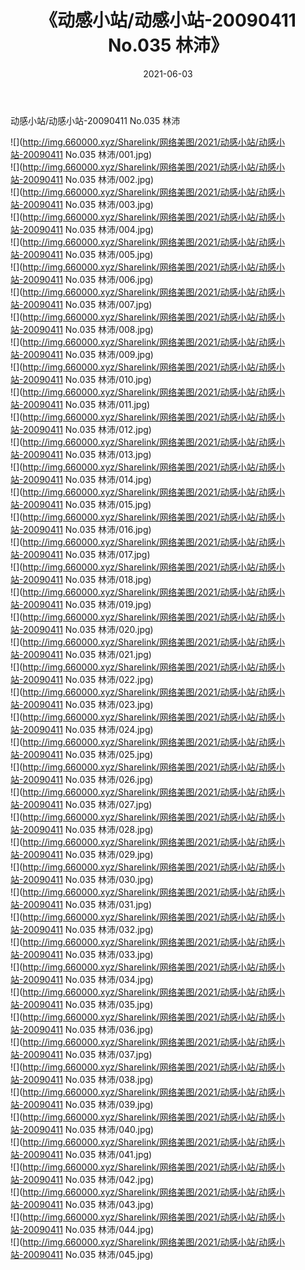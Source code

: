 ﻿---
layout: post
title:  《动感小站/动感小站-20090411 No.035 林沛》
date:   2021-06-03
img: http://img.660000.xyz/Sharelink/网络美图/2021/动感小站/动感小站-20090411 No.035 林沛/000.jpg
categories: [美女, 清纯, 唯美]
---

动感小站/动感小站-20090411 No.035 林沛

 ![](http://img.660000.xyz/Sharelink/网络美图/2021/动感小站/动感小站-20090411 No.035 林沛/001.jpg) <br>![](http://img.660000.xyz/Sharelink/网络美图/2021/动感小站/动感小站-20090411 No.035 林沛/002.jpg) <br>![](http://img.660000.xyz/Sharelink/网络美图/2021/动感小站/动感小站-20090411 No.035 林沛/003.jpg) <br>![](http://img.660000.xyz/Sharelink/网络美图/2021/动感小站/动感小站-20090411 No.035 林沛/004.jpg) <br>![](http://img.660000.xyz/Sharelink/网络美图/2021/动感小站/动感小站-20090411 No.035 林沛/005.jpg) <br>![](http://img.660000.xyz/Sharelink/网络美图/2021/动感小站/动感小站-20090411 No.035 林沛/006.jpg) <br>![](http://img.660000.xyz/Sharelink/网络美图/2021/动感小站/动感小站-20090411 No.035 林沛/007.jpg) <br>![](http://img.660000.xyz/Sharelink/网络美图/2021/动感小站/动感小站-20090411 No.035 林沛/008.jpg) <br>![](http://img.660000.xyz/Sharelink/网络美图/2021/动感小站/动感小站-20090411 No.035 林沛/009.jpg) <br>![](http://img.660000.xyz/Sharelink/网络美图/2021/动感小站/动感小站-20090411 No.035 林沛/010.jpg) <br>![](http://img.660000.xyz/Sharelink/网络美图/2021/动感小站/动感小站-20090411 No.035 林沛/011.jpg) <br>![](http://img.660000.xyz/Sharelink/网络美图/2021/动感小站/动感小站-20090411 No.035 林沛/012.jpg) <br>![](http://img.660000.xyz/Sharelink/网络美图/2021/动感小站/动感小站-20090411 No.035 林沛/013.jpg) <br>![](http://img.660000.xyz/Sharelink/网络美图/2021/动感小站/动感小站-20090411 No.035 林沛/014.jpg) <br>![](http://img.660000.xyz/Sharelink/网络美图/2021/动感小站/动感小站-20090411 No.035 林沛/015.jpg) <br>![](http://img.660000.xyz/Sharelink/网络美图/2021/动感小站/动感小站-20090411 No.035 林沛/016.jpg) <br>![](http://img.660000.xyz/Sharelink/网络美图/2021/动感小站/动感小站-20090411 No.035 林沛/017.jpg) <br>![](http://img.660000.xyz/Sharelink/网络美图/2021/动感小站/动感小站-20090411 No.035 林沛/018.jpg) <br>![](http://img.660000.xyz/Sharelink/网络美图/2021/动感小站/动感小站-20090411 No.035 林沛/019.jpg) <br>![](http://img.660000.xyz/Sharelink/网络美图/2021/动感小站/动感小站-20090411 No.035 林沛/020.jpg) <br>![](http://img.660000.xyz/Sharelink/网络美图/2021/动感小站/动感小站-20090411 No.035 林沛/021.jpg) <br>![](http://img.660000.xyz/Sharelink/网络美图/2021/动感小站/动感小站-20090411 No.035 林沛/022.jpg) <br>![](http://img.660000.xyz/Sharelink/网络美图/2021/动感小站/动感小站-20090411 No.035 林沛/023.jpg) <br>![](http://img.660000.xyz/Sharelink/网络美图/2021/动感小站/动感小站-20090411 No.035 林沛/024.jpg) <br>![](http://img.660000.xyz/Sharelink/网络美图/2021/动感小站/动感小站-20090411 No.035 林沛/025.jpg) <br>![](http://img.660000.xyz/Sharelink/网络美图/2021/动感小站/动感小站-20090411 No.035 林沛/026.jpg) <br>![](http://img.660000.xyz/Sharelink/网络美图/2021/动感小站/动感小站-20090411 No.035 林沛/027.jpg) <br>![](http://img.660000.xyz/Sharelink/网络美图/2021/动感小站/动感小站-20090411 No.035 林沛/028.jpg) <br>![](http://img.660000.xyz/Sharelink/网络美图/2021/动感小站/动感小站-20090411 No.035 林沛/029.jpg) <br>![](http://img.660000.xyz/Sharelink/网络美图/2021/动感小站/动感小站-20090411 No.035 林沛/030.jpg) <br>![](http://img.660000.xyz/Sharelink/网络美图/2021/动感小站/动感小站-20090411 No.035 林沛/031.jpg) <br>![](http://img.660000.xyz/Sharelink/网络美图/2021/动感小站/动感小站-20090411 No.035 林沛/032.jpg) <br>![](http://img.660000.xyz/Sharelink/网络美图/2021/动感小站/动感小站-20090411 No.035 林沛/033.jpg) <br>![](http://img.660000.xyz/Sharelink/网络美图/2021/动感小站/动感小站-20090411 No.035 林沛/034.jpg) <br>![](http://img.660000.xyz/Sharelink/网络美图/2021/动感小站/动感小站-20090411 No.035 林沛/035.jpg) <br>![](http://img.660000.xyz/Sharelink/网络美图/2021/动感小站/动感小站-20090411 No.035 林沛/036.jpg) <br>![](http://img.660000.xyz/Sharelink/网络美图/2021/动感小站/动感小站-20090411 No.035 林沛/037.jpg) <br>![](http://img.660000.xyz/Sharelink/网络美图/2021/动感小站/动感小站-20090411 No.035 林沛/038.jpg) <br>![](http://img.660000.xyz/Sharelink/网络美图/2021/动感小站/动感小站-20090411 No.035 林沛/039.jpg) <br>![](http://img.660000.xyz/Sharelink/网络美图/2021/动感小站/动感小站-20090411 No.035 林沛/040.jpg) <br>![](http://img.660000.xyz/Sharelink/网络美图/2021/动感小站/动感小站-20090411 No.035 林沛/041.jpg) <br>![](http://img.660000.xyz/Sharelink/网络美图/2021/动感小站/动感小站-20090411 No.035 林沛/042.jpg) <br>![](http://img.660000.xyz/Sharelink/网络美图/2021/动感小站/动感小站-20090411 No.035 林沛/043.jpg) <br>![](http://img.660000.xyz/Sharelink/网络美图/2021/动感小站/动感小站-20090411 No.035 林沛/044.jpg) <br>![](http://img.660000.xyz/Sharelink/网络美图/2021/动感小站/动感小站-20090411 No.035 林沛/045.jpg) <br>
